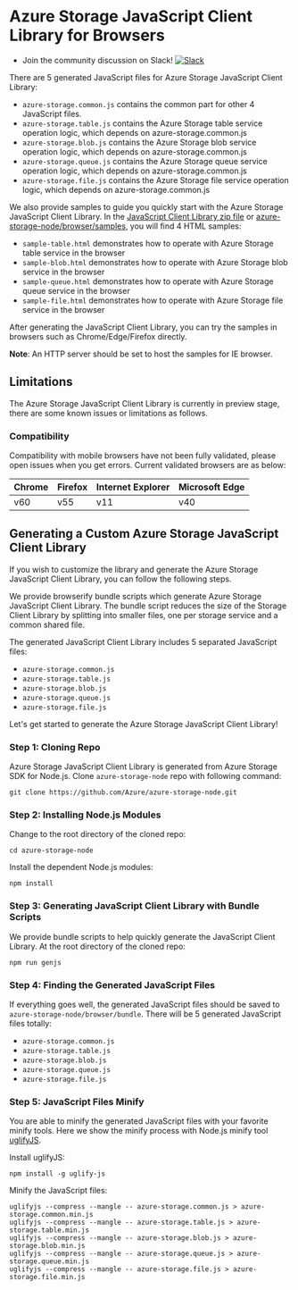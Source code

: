 # Azure Storage JavaScript Client Library for Browsers

* Join the community discussion on Slack! [![Slack](https://azurestorageslack.azurewebsites.net/badge.svg)]( https://azurestorageslack.azurewebsites.net) 

There are 5 generated JavaScript files for Azure Storage JavaScript Client Library:
- `azure-storage.common.js` contains the common part for other 4 JavaScript files.
- `azure-storage.table.js` contains the Azure Storage table service operation logic, which depends on azure-storage.common.js
- `azure-storage.blob.js` contains the Azure Storage blob service operation logic, which depends on azure-storage.common.js
- `azure-storage.queue.js` contains the Azure Storage queue service operation logic, which depends on azure-storage.common.js
- `azure-storage.file.js` contains the Azure Storage file service operation logic, which depends on azure-storage.common.js

We also provide samples to guide you quickly start with the Azure Storage JavaScript Client Library. In the [JavaScript Client Library zip file](https://aka.ms/downloadazurestoragejs) or [azure-storage-node/browser/samples](samples), you will find 4 HTML samples:
- `sample-table.html` demonstrates how to operate with Azure Storage table service in the browser
- `sample-blob.html` demonstrates how to operate with Azure Storage blob service in the browser
- `sample-queue.html` demonstrates how to operate with Azure Storage queue service in the browser
- `sample-file.html` demonstrates how to operate with Azure Storage file service in the browser

After generating the JavaScript Client Library, you can try the samples in browsers such as Chrome/Edge/Firefox directly.

**Note**: An HTTP server should be set to host the samples for IE browser.

## Limitations

The Azure Storage JavaScript Client Library is currently in preview stage, there are some known issues or limitations as follows.

### Compatibility

Compatibility with mobile browsers have not been fully validated, please open issues when you get errors. Current validated browsers are as below:

| Chrome     | Firefox  | Internet Explorer  | Microsoft Edge  |
|------------|----------|--------------------|-----------------|
| v60        | v55      | v11                | v40             |

## Generating a Custom Azure Storage JavaScript Client Library

If you wish to customize the library and generate the Azure Storage JavaScript Client Library, you can follow the following steps.

We provide browserify bundle scripts which generate Azure Storage JavaScript Client Library. The bundle script reduces the size of the Storage Client Library by splitting into smaller files, one per storage service and a common shared file. 

The generated JavaScript Client Library includes 5 separated JavaScript files:
- `azure-storage.common.js`
- `azure-storage.table.js`
- `azure-storage.blob.js`
- `azure-storage.queue.js`
- `azure-storage.file.js`

Let's get started to generate the Azure Storage JavaScript Client Library!

### Step 1: Cloning Repo

Azure Storage JavaScript Client Library is generated from Azure Storage SDK for Node.js. Clone `azure-storage-node` repo with following command:

```Batchfile
git clone https://github.com/Azure/azure-storage-node.git
```

### Step 2: Installing Node.js Modules

Change to the root directory of the cloned repo:

```Batchfile
cd azure-storage-node
```

Install the dependent Node.js modules:

```Batchfile
npm install
```

### Step 3: Generating JavaScript Client Library with Bundle Scripts

We provide bundle scripts to help quickly generate the JavaScript Client Library. At the root directory of the cloned repo:

```Batchfile
npm run genjs
```

### Step 4: Finding the Generated JavaScript Files

If everything goes well, the generated JavaScript files should be saved to `azure-storage-node/browser/bundle`. There will be 5 generated JavaScript files totally:
- `azure-storage.common.js`
- `azure-storage.table.js`
- `azure-storage.blob.js`
- `azure-storage.queue.js`
- `azure-storage.file.js`

### Step 5: JavaScript Files Minify

You are able to minify the generated JavaScript files with your favorite minify tools. Here we show the minify process with Node.js minify tool [uglifyJS](https://github.com/mishoo/UglifyJS2).

Install uglifyJS:

```Batchfile
npm install -g uglify-js
``` 

Minify the JavaScript files:

```Batchfile
uglifyjs --compress --mangle -- azure-storage.common.js > azure-storage.common.min.js
uglifyjs --compress --mangle -- azure-storage.table.js > azure-storage.table.min.js
uglifyjs --compress --mangle -- azure-storage.blob.js > azure-storage.blob.min.js
uglifyjs --compress --mangle -- azure-storage.queue.js > azure-storage.queue.min.js
uglifyjs --compress --mangle -- azure-storage.file.js > azure-storage.file.min.js
```